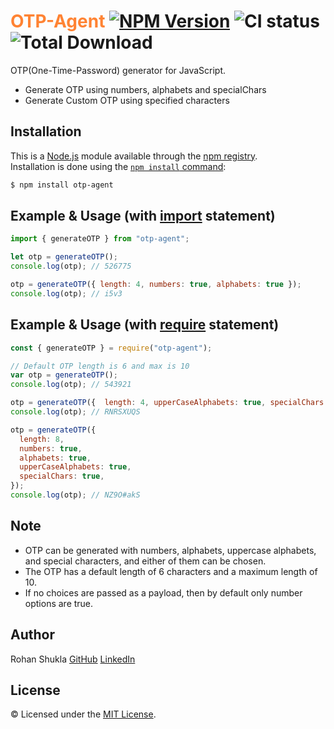 # <span style="color:#ff8333">OTP-Agent</span> [![NPM Version](https://badge.fury.io/js/otp-agent.svg)](https://www.npmjs.com/package/otp-agent) ![CI status](https://img.shields.io/badge/build-passing-brightgreen.svg) ![Total Download](https://img.shields.io/npm/dt/otp-agent.svg)

OTP(One-Time-Password) generator for JavaScript.
  - Generate OTP using numbers, alphabets and specialChars
  - Generate Custom OTP using specified characters

## Installation

This is a [Node.js](https://nodejs.org/en/) module available through the
[npm registry](https://www.npmjs.com/).<br />
Installation is done using the
[`npm install` command](https://docs.npmjs.com/getting-started/installing-npm-packages-locally):

```bash
$ npm install otp-agent
```

## Example & Usage (with [import](https://nodejs.org/api/esm.html) statement)

```js
import { generateOTP } from "otp-agent";

let otp = generateOTP();
console.log(otp); // 526775

otp = generateOTP({ length: 4, numbers: true, alphabets: true });
console.log(otp); // i5v3
```

## Example & Usage (with [require](https://nodejs.org/api/modules.html) statement)

```js
const { generateOTP } = require("otp-agent");

// Default OTP length is 6 and max is 10
var otp = generateOTP();
console.log(otp); // 543921

otp = generateOTP({  length: 4, upperCaseAlphabets: true, specialChars: true });
console.log(otp); // RNRSXUQS

otp = generateOTP({
  length: 8,
  numbers: true,
  alphabets: true,
  upperCaseAlphabets: true,
  specialChars: true,
});
console.log(otp); // NZ9O#akS
```

## Note

- OTP can be generated with numbers, alphabets, uppercase alphabets, and special characters, and either of them can be chosen.
- The OTP has a default length of 6 characters and a maximum length of 10.
- If no choices are passed as a payload, then by default only number options are true.

## Author

Rohan Shukla [GitHub](https://github.com/rohanshukla) [LinkedIn](https://www.linkedin.com/in/shuklarohan)

## License

© Licensed under the [MIT License](LICENSE).

